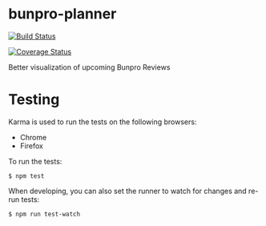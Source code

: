 # bunpro-planner

[![Build Status](https://travis-ci.org/patrickayoup/bunpro-planner.svg?branch=master)](https://travis-ci.org/patrickayoup/bunpro-planner)

[![Coverage Status](https://coveralls.io/repos/github/patrickayoup/bunpro-planner/badge.svg?branch=master)](https://coveralls.io/github/patrickayoup/bunpro-planner?branch=master)

Better visualization of upcoming Bunpro Reviews

# Testing

Karma is used to run the tests on the following browsers:

* Chrome
* Firefox

To run the tests:

    $ npm test

When developing, you can also set the runner to watch for changes and re-run tests:

    $ npm run test-watch

